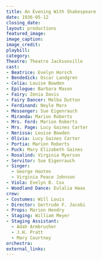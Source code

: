 ```yaml
---
title: An Evening With Shakespeare
date: 1936-05-12
closing_date:
layout: productions
featured_image:
image_caption:
image_credit:
playbill:
category:
Theatre: Theatre Jacksonville
cast:
- Beatrice: Evelyn Horsch
- Bendedick: Oscar Landgren
- Celia: Louise Bowden
- Epilogue: Barbara Mason
- Fairy: Zenia Davis
- Fairy Dancer: Melba Dutton
- Ferdinand: Neyle Marx
- Messenger: Sue Eigenrauch
- Miranda: Marion Roberts
- Mrs. Ford: Marion Roberts
- Mrs. Page: Lucy Gaines Carter
- Nerissa: Louise Bowden
- Olivia: Lucy Gaines Carter
- Portia: Marion Roberts
- Puck: Mary Elizabeth Gaines
- Rosalind: Virginia Myerson
- Servitor: Sue Eigenrauch
- Singer:
  - George Hooten
  - Virginia Peace Johnson
- Viola: Evelyn B. Cox
- Woodland Dance: Eulalia Haas
crew:
- Costumes: Will Louis
- Director: Gertrude F. Jacobi
- Props: Marion Hendry
- Staging: William Meyer
- Staging Assistant:
  - Adah Armbrusher
  - J.H. Pratt
  - Mary Courtney
orchestra:
external_links:
---
```


